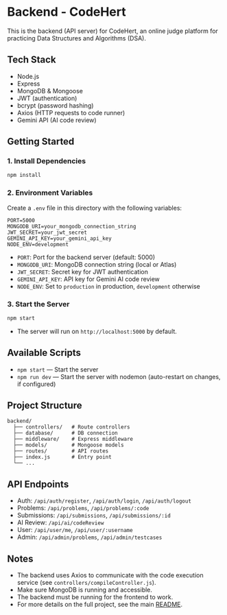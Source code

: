 # Backend - CodeHert

This is the backend (API server) for CodeHert, an online judge platform for practicing Data Structures and Algorithms (DSA).

## Tech Stack
- Node.js
- Express
- MongoDB & Mongoose
- JWT (authentication)
- bcrypt (password hashing)
- Axios (HTTP requests to code runner)
- Gemini API (AI code review)

## Getting Started

### 1. Install Dependencies
```bash
npm install
```

### 2. Environment Variables
Create a `.env` file in this directory with the following variables:
```
PORT=5000
MONGODB_URI=your_mongodb_connection_string
JWT_SECRET=your_jwt_secret
GEMINI_API_KEY=your_gemini_api_key
NODE_ENV=development
```
- `PORT`: Port for the backend server (default: 5000)
- `MONGODB_URI`: MongoDB connection string (local or Atlas)
- `JWT_SECRET`: Secret key for JWT authentication
- `GEMINI_API_KEY`: API key for Gemini AI code review
- `NODE_ENV`: Set to `production` in production, `development` otherwise

### 3. Start the Server
```bash
npm start
```
- The server will run on `http://localhost:5000` by default.

## Available Scripts
- `npm start` — Start the server
- `npm run dev` — Start the server with nodemon (auto-restart on changes, if configured)

## Project Structure
```
backend/
  ├── controllers/   # Route controllers
  ├── database/      # DB connection
  ├── middleware/    # Express middleware
  ├── models/        # Mongoose models
  ├── routes/        # API routes
  ├── index.js       # Entry point
  └── ...
```

## API Endpoints
- Auth: `/api/auth/register`, `/api/auth/login`, `/api/auth/logout`
- Problems: `/api/problems`, `/api/problems/:code`
- Submissions: `/api/submissions`, `/api/submissions/:id`
- AI Review: `/api/ai/codeReview`
- User: `/api/user/me`, `/api/user/:username`
- Admin: `/api/admin/problems`, `/api/admin/testcases`

## Notes
- The backend uses Axios to communicate with the code execution service (see `controllers/compileController.js`).
- Make sure MongoDB is running and accessible.
- The backend must be running for the frontend to work.
- For more details on the full project, see the main [README](../README.md). 